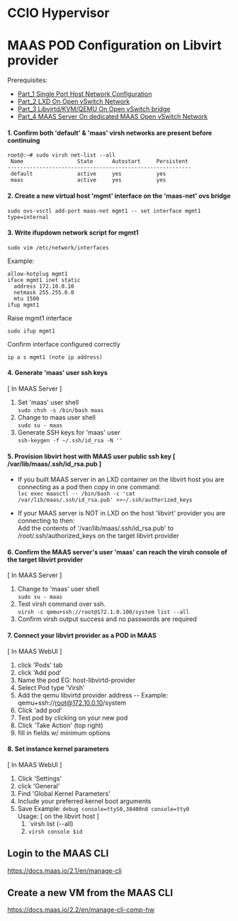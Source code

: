 # CCIO Hypervisor
# MAAS POD Configuration on Libvirt provider
Prerequisites:
- [Part_1 Single Port Host Network Configuration]
- [Part_2 LXD On Open vSwitch Network]
- [Part_3 Libvirtd/KVM/QEMU On Open vSwitch bridge]
- [Part_4 MAAS Server On dedicated MAAS Open vSwitch Network]

#### 1. Confirm both 'default' & 'maas' virsh networks are present before continuing
````
root@:~# sudo virsh net-list --all
 Name                 State      Autostart     Persistent
----------------------------------------------------------
 default              active     yes           yes
 maas                 active     yes           yes
````
#### 2. Create a new virtual host 'mgmt' interface on the 'maas-net' ovs bridge
````
sudo ovs-vsctl add-port maas-net mgmt1 -- set interface mgmt1 type=internal
````
#### 3. Write ifupdown network script for mgmt1
````
sudo vim /etc/network/interfaces
````
Example:
````
allow-hotplug mgmt1
iface mgmt1 inet static
  address 172.10.0.10
  netmask 255.255.0.0
  mtu 1500
ifup mgmt1
````
Raise mgmt1 interface
````
sudo ifup mgmt1
````
Confirm interface configured correctly
````
ip a s mgmt1 (note ip address)
````
#### 4. Generate 'maas' user ssh keys
[ In MAAS Server ]
1. Set 'maas' user shell <br/>
`sudo chsh -s /bin/bash maas`
2. Change to maas user shell <br/>
`sudo su - maas`
3. Generate SSH keys for 'maas' user <br/>
````ssh-keygen -f ~/.ssh/id_rsa -N ''````

#### 5. Provision libvirt host with MAAS user public ssh key [ /var/lib/maas/.ssh/id_rsa.pub ]
* If you built MAAS server in an LXD container on the libvirt host you are connecting as a pod then copy in one command: <br/>
    `lxc exec maasctl -- /bin/bash -c 'cat /var/lib/maas/.ssh/id_rsa.pub' >>~/.ssh/authorized_keys`

* If your MAAS server is NOT in LXD on the host 'libvirt' provider you are connecting to then: <br/>
Add the contents of '/var/lib/maas/.ssh/id_rsa.pub' to /root/.ssh/authorized_keys on the target libvirt provider

#### 6. Confirm the MAAS server's user 'maas' can reach the virsh console of the target libvirt provider
[ In MAAS Server ]
1. Change to 'maas' user shell <br/>
`sudo su - maas`
2. Test virsh command over ssh. <br/>
`virsh -c qemu+ssh://root@172.1.0.100/system list --all`
3. Confirm virsh output success and no passwords are required

#### 7. Connect your libvirt provider as a POD in MAAS
[ In MAAS WebUI ]
1. click 'Pods' tab
2. click 'Add pod'
3. Name the pod EG: host-libvirtd-provider
4. Select Pod type 'Virsh'
5. Add the qemu libvirtd provider address
-- Example: qemu+ssh://root@172.10.0.10/system
6. Click 'add pod'
7. Test pod by clicking on your new pod
8. Click 'Take Action' (top right)
9. fill in fields w/ minimum options

#### 8. Set instance kernel parameters
[ In MAAS WebUI ]
1. Click 'Settings'
2. click 'General'
3. Find 'Global Kernel Parameters'
4. Include your preferred kernel boot arguments
5. Save
Example: `debug console=ttyS0,38400n8 console=tty0` <br/>
Usage:
[ on the libvirt host ]
    1. `virsh list (--all)
    2. `virsh console $id`

 ## Login to the MAAS CLI
 https://docs.maas.io/2.1/en/manage-cli

 ## Create a new VM from the MAAS CLI
 https://docs.maas.io/2.2/en/manage-cli-comp-hw

 <!-- Markdown link & img dfn's -->
[Part_1 Single Port Host Network Configuration]: https://github.com/KathrynMorgan/small-stack/blob/master/1_Bare-Metal_Single-Port-OVS-Hypervisor/
[Part_2 LXD On Open vSwitch Network]: https://github.com/KathrynMorgan/small-stack/tree/master/2_Bare-Metal_LXD-On-OVS
[Part_3 Libvirtd/KVM/QEMU On Open vSwitch bridge]: https://github.com/KathrynMorgan/small-stack/tree/master/3_Bare-Metal_KVM-On-OVS
[Part_4 MAAS Server On dedicated MAAS Open vSwitch Network]: https://github.com/KathrynMorgan/small-stack/tree/master/4_Bare-Metal_MAAS-On-OVS_Simple
